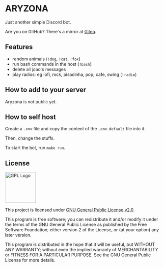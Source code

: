 # ARYZONA

Just another simple Discord bot.

Are you on GitHub? There's a mirror at [Gitea](https://git.notagovernment.agency/Pauloo27/aryzona).

## Features
- random animals (`!dog`, `!cat`, `!fox`)
- run bash commands in the host (`!bash`)
- delete all joao's messages
- play radios: eg lofi, rock, pisadinha, pop, cafe, swing (`!radio`)

## How to add to your server

Aryzona is not public yet.

## How to self host 
Create a `.env` file and copy the content of the `.env.default` file into it.

Then, change the stuffs.

To start the bot, run `make run`.

## License

<img src="https://i.imgur.com/AuQQfiB.png" alt="GPL Logo" height="100px" />

This project is licensed under [GNU General Public License v2.0](./LICENSE).

This program is free software; you can redistribute it and/or modify
it under the terms of the GNU General Public License as published by
the Free Software Foundation; either version 2 of the License, or
(at your option) any later version.

This program is distributed in the hope that it will be useful,
but WITHOUT ANY WARRANTY; without even the implied warranty of
MERCHANTABILITY or FITNESS FOR A PARTICULAR PURPOSE. See the
GNU General Public License for more details.
